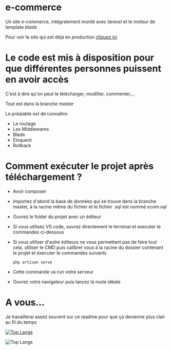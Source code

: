 # e-commerce
Un site e-commerce, intégralement monté avec *laravel* et le moteur de template *blade*

Pour voir le site qui est déjà en production <a href="http://mon-tshirt.42web.io">cliquez ici</a>


# Le code est mis à disposition pour que différentes personnes puissent en avoir accès

C'est à dire qu'on peut le télécharger, modifier, commenter,... 

Tout est dans la branche *master*

Le préalable est de connaître:
  - Le routage
  - Les Middlewares
  - Blade
  - Eloquent
  - Rollback



# Comment exécuter le projet après téléchargement ?

  - Avoir composer
  - Importez d'abord la base de données qui se trouve dans la branche master, à la racine même du fichier et le fichier .sql est nommé *ecom.sql*
  - Ouvrez le folder du projet avec un éditeur
  - Si vous utilisez VS code, ouvrez directement le terminal et executer le commandes ci-dessous
  - Si vous utiliser d'autre éditeurs ne vous permettant pas de faire tout cela, utiliser le CMD puis calibrer vous à la racine du dossier contenant le projet et éxecuter le commandes suivants

    
        php artisan serve
  
  - Cette commande va run votre serveur
  - Ouvrez votre navigateur puis lancez la route idéale


# A vous...
Je travaillerai assez souvent sur ce readme pour que ça devienne plus clair au fil du temps


[![Top Langs](https://github-readme-stats-git-masterrstaa-rickstaa.vercel.app/api/top-langs/?username=Dr-Lab1)](https://github.com/Dr-Lab1/github-readme-stats)


![Top Langs](https://github-readme-stats.vercel.app/api/top-langs/?username=Dr-Lab1&theme=tokyonight)
